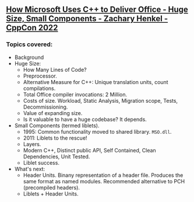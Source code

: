 ## [How Microsoft Uses C++ to Deliver Office - Huge Size, Small Components - Zachary Henkel - CppCon 2022](https://www.youtube.com/watch?v=0QtX-nMlz0Q)
### Topics covered:
* Background
* Huge Size:
  * How Many Lines of Code?
  * Preprocessor.
  * Alternative Measure for C++: Unique translation units, count compilations.
  * Total Office compiler invocations: 2 Million.
  * Costs of size. Workload, Static Analysis, Migration scope, Tests, Decommissioning.
  * Value of expanding size.
  * Is it valuable to have a huge codebase? It depends.
* Small Components (termed liblets).
  * 1995: Common functionality moved to shared library. `MSO.dll`.
  * 2011: Liblets to the rescue!
  * Layers.
  * Modern C++, Distinct public API, Self Contained, Clean Dependencies, Unit Tested.
  * Liblet success.
* What's next:
  * Header Units. Binany representation of a header file. Produces the same format as named modules. Recommended alternative to PCH (precompiled headers).
  * Liblets + Header Units.



